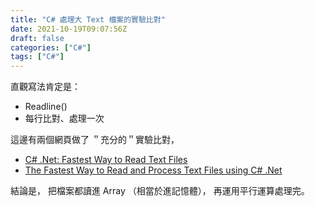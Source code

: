 ```yaml
---
title: "C# 處理大 Text 檔案的實驗比對"
date: 2021-10-19T09:07:56Z
draft: false
categories: ["C#"]
tags: ["C#"]
---
```


直觀寫法肯定是：

- Readline()
- 每行比對、處理一次

這邊有兩個網頁做了 ＂充分的＂實驗比對，

- [C# .Net: Fastest Way to Read Text Files](https://cc.davelozinski.com/c-sharp/fastest-way-to-read-text-files)
- [The Fastest Way to Read and Process Text Files using C# .Net](https://cc.davelozinski.com/c-sharp/the-fastest-way-to-read-and-process-text-files)

結論是，
把檔案都讀進 Array （相當於進記憶體），
再運用平行運算處理完。
